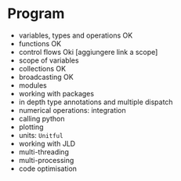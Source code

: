 # Program

- variables, types and operations OK
- functions OK
- control flows Oki [aggiungere link a scope]
- scope of variables
- collections OK
- broadcasting OK
- modules
- working with packages
- in depth type annotations and multiple dispatch
- numerical operations: integration
- calling python
- plotting
- units: `Unitful`
- working with JLD
- multi-threading
- multi-processing
- code optimisation

